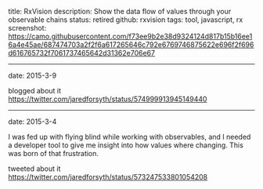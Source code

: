 title: RxVision
description: Show the data flow of values through your observable chains
status: retired
github: rxvision
tags: tool, javascript, rx
screenshot: https://camo.githubusercontent.com/f73ee9b2e38d9324124d817b15b16ee16a4e45ae/687474703a2f2f6a617265646c792e6769746875622e696f2f696d616765732f7061737465642d31362e706e67

---
date: 2015-3-9

blogged about it
https://twitter.com/jaredforsyth/status/574999913945149440

---
date: 2015-3-4

I was fed up with flying blind while working with observables, and I needed a developer tool to give me insight into how values where changing. This was born of that frustration.

tweeted about it https://twitter.com/jaredforsyth/status/573247533801054208